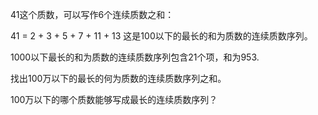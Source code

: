 41这个质数，可以写作6个连续质数之和：

41 = 2 + 3 + 5 + 7 + 11 + 13
这是100以下的最长的和为质数的连续质数序列。

1000以下最长的和为质数的连续质数序列包含21个项，和为953.

找出100万以下的最长的何为质数的连续质数序列之和。

100万以下的哪个质数能够写成最长的连续质数序列？